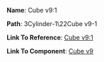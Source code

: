 **Name**: Cube v9:1

**Path**: 3Cylinder-1\22Cube v9-1

**Link To Reference**: [Cube v9:1](/data_test/3Cylinder-1/22Cube%20v9-1/timeline.md)

**Link To Component**: [Cube v9](/data_test/linked_components/Cube%20v9/timeline.md)


